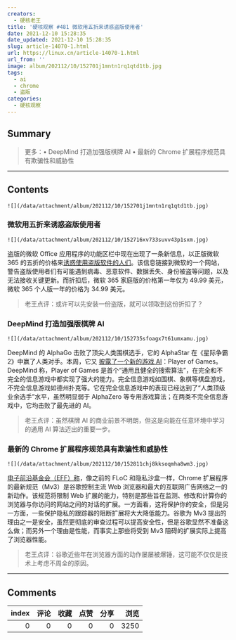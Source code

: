 ```yaml
---
creators:
  - 硬核老王
title: '硬核观察 #481 微软用五折来诱惑盗版使用者'
date: 2021-12-10 15:28:35
date_updated: 2021-12-10 15:28:35
slug: article-14070-1.html
url: https://linux.cn/article-14070-1.html
url_from: ''
image: album/202112/10/152701j1mntn1rq1qtd1tb.jpg
tags:
  - ai
  - chrome
  - 盗版
categories:
  - 硬核观察
---
```


## Summary

> 更多：• DeepMind 打造加强版棋牌 AI • 最新的 Chrome 扩展程序规范具有欺骗性和威胁性

***

<!-- more -->

## Contents

`![](/data/attachment/album/202112/10/152701j1mntn1rq1qtd1tb.jpg)`

### 微软用五折来诱惑盗版使用者

`![](/data/attachment/album/202112/10/152716xv733suvv43p1sxm.jpg)`

盗版的微软 Office 应用程序的功能区栏中现在出现了一条新信息，以正版微软 365 的五折的价格来[诱惑使用盗版软件的人们](https://www.theverge.com/2021/12/9/22825774/microsoft-office-pirated-software-discount-offer)。该信息链接到微软的一个网站，警告盗版使用者们有可能遇到病毒、恶意软件、数据丢失、身份被盗等问题，以及无法接收关键更新。而折扣后，微软 365 家庭版的价格第一年仅为 49.99 美元，微软 365 个人版一年的价格为 34.99 美元。

> 
> 老王点评：或许可以先安装一份盗版，就可以领取到这份折扣了？
> 
> 
> 

### DeepMind 打造加强版棋牌 AI

`![](/data/attachment/album/202112/10/152735sfoagx7t61umxamu.jpg)`

DeepMind 的 AlphaGo 击败了顶尖人类围棋选手，它的 AlphaStar 在《星际争霸 2》中赢了人类对手。本周，它又 [披露了一个新的游戏 AI](https://venturebeat.com/2021/12/08/deepmind-makes-bet-on-ai-system-that-can-play-poker-chess-go-and-more/)：Player of Games。DeepMind 称，Player of Games 是首个“通用且健全的搜索算法”，在完全和不完全的信息游戏中都实现了强大的能力。完全信息游戏如围棋、象棋等棋盘游戏，不完全信息游戏如德州扑克等。它在完全信息游戏中的表现已经达到了“人类顶级业余选手”水平，虽然明显弱于 AlphaZero 等专用游戏算法；在两类不完全信息游戏中，它均击败了最先进的 AI。

> 
> 老王点评：虽然棋牌 AI 的商业前景不明朗，但这是向能在任意环境中学习的通用 AI 算法迈出的重要一步。
> 
> 
> 

### 最新的 Chrome 扩展程序规范具有欺骗性和威胁性

`![](/data/attachment/album/202112/10/152811chj8kksoqmha8wm3.jpg)`

[电子前沿基金会（EFF）称](https://www.eff.org/deeplinks/2021/12/chrome-users-beware-manifest-v3-deceitful-and-threatening)，像之前的 FLoC 和隐私沙盒一样，Chrome 扩展程序的最新规范（Mv3）是谷歌控制主流 Web 浏览器和最大的互联网广告网络之一的新动作。该规范将限制 Web 扩展的能力，特别是那些旨在监测、修改和计算你的浏览器与你访问的网站之间的对话的扩展。一方面看，这将保护你的安全，但是另一方面，一些保护隐私的跟踪器的阻断扩展将大大降低能力。谷歌为 Mv3 提出的理由之一是安全，虽然更彻底的审查过程可以提高安全性，但是谷歌显然不准备这么做；而另外一个理由是性能，而事实上那些将受到 Mv3 阻碍的扩展实际上提高了浏览器性能。

> 
> 老王点评：谷歌近些年在浏览器方面的动作屡屡被爆锤，这可能不仅仅是技术上考虑不周全的原因。
> 
> 
>

***

## Comments


|   index |   评论 |   收藏 |   点赞 |   分享 |   浏览 |
|--------:|-------:|-------:|-------:|-------:|-------:|
|       0 |      0 |      0 |      0 |      0 |   3250 |
